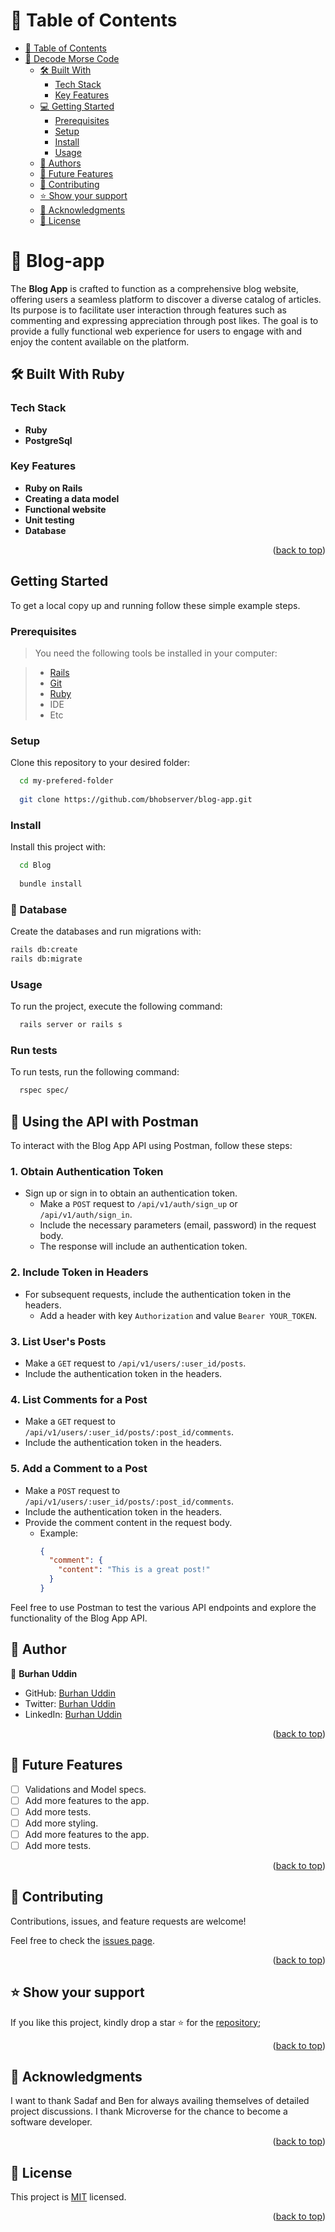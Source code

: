 # 📗 Table of Contents

- [📗 Table of Contents](#-table-of-contents)
- [📖 Decode Morse Code ](#-decode-morse-code-)
  - [🛠 Built With ](#-built-with-)
    - [Tech Stack ](#tech-stack-)
    - [Key Features ](#key-features-)
  - [💻 Getting Started ](#-getting-started-)
    - [Prerequisites](#prerequisites)
    - [Setup](#setup)
    - [Install](#install)
    - [Usage](#usage)
  - [👥 Authors ](#-authors-)
  - [🔭 Future Features ](#-future-features-)
  - [🤝 Contributing ](#-contributing-)
  - [⭐️ Show your support ](#️-show-your-support-)
  - [🙏 Acknowledgments ](#-acknowledgments-)
  - [📝 License ](#-license-)


# 📖 Blog-app <a name="about-project"></a>

The **Blog App** is crafted to function as a comprehensive blog website, offering users a seamless platform to discover a diverse catalog of articles. Its purpose is to facilitate user interaction through features such as commenting and expressing appreciation through post likes. The goal is to provide a fully functional web experience for users to engage with and enjoy the content available on the platform.

## 🛠 Built With <a name="built-with">Ruby</a>

### Tech Stack <a name="tech-stack"></a>
- **Ruby**
- **PostgreSql**



### Key Features <a name="key-features"></a>

- **Ruby on Rails**
- **Creating a data model**
- **Functional website**
- **Unit testing**
- **Database**

<p align="right">(<a href="#readme-top">back to top</a>)</p>

## Getting Started

To get a local copy up and running follow these simple example steps.

### Prerequisites

> You need the following tools be installed in your computer:

> - [Rails](https://guides.rubyonrails.org/)
> - [Git](https://www.linode.com/docs/guides/how-to-install-git-on-linux-mac-and-windows/)
> - [Ruby](https://github.com/microverseinc/curriculum-ruby/blob/main/simple-ruby/articles/ruby_installation_instructions.md)
> - IDE
> - Etc

### Setup

Clone this repository to your desired folder:

```sh
  cd my-prefered-folder
  
  git clone https://github.com/bhobserver/blog-app.git
```

### Install

Install this project with:

```sh
  cd Blog
  
  bundle install
```

### 💾 Database

Create the databases and run migrations with:

```sh
rails db:create
rails db:migrate
```

### Usage

To run the project, execute the following command:

```sh
  rails server or rails s
```

### Run tests

To run tests, run the following command:


```sh
  rspec spec/
```

## 📡 Using the API with Postman

To interact with the Blog App API using Postman, follow these steps:

### 1. Obtain Authentication Token

- Sign up or sign in to obtain an authentication token.
  - Make a `POST` request to `/api/v1/auth/sign_up` or `/api/v1/auth/sign_in`.
  - Include the necessary parameters (email, password) in the request body.
  - The response will include an authentication token.

### 2. Include Token in Headers

- For subsequent requests, include the authentication token in the headers.
  - Add a header with key `Authorization` and value `Bearer YOUR_TOKEN`.

### 3. List User's Posts

- Make a `GET` request to `/api/v1/users/:user_id/posts`.
- Include the authentication token in the headers.

### 4. List Comments for a Post

- Make a `GET` request to `/api/v1/users/:user_id/posts/:post_id/comments`.
- Include the authentication token in the headers.

### 5. Add a Comment to a Post

- Make a `POST` request to `/api/v1/users/:user_id/posts/:post_id/comments`.
- Include the authentication token in the headers.
- Provide the comment content in the request body.
  - Example:
    ```json
    {
      "comment": {
        "content": "This is a great post!"
      }
    }
    ```

Feel free to use Postman to test the various API endpoints and explore the functionality of the Blog App API.



## 👥 Author <a name="authors"></a>

👤 **Burhan Uddin**

- GitHub: [Burhan Uddin](https://github.com/BHObserver/)
- Twitter: [Burhan Uddin](https://twitter.com/BurhanU14173360)
- LinkedIn: [Burhan Uddin](https://www.linkedin.com/in/bhobserver/)

<p align="right">(<a href="#readme-top">back to top</a>)</p>

## 🔭 Future Features <a name='future-features'></a>

- [ ]  Validations and Model specs.
- [ ]  Add more features to the app.
- [ ]  Add more tests.
- [ ]  Add more styling.
- [ ] Add more features to the app.
- [ ]  Add more tests.

<p align="right">(<a href="#readme-top">back to top</a>)</p>


## 🤝 Contributing <a name="contributing"></a>

Contributions, issues, and feature requests are welcome!

Feel free to check the [issues page](https://github.com/bhobserver/blog-app/issues).

<p align="right">(<a href="#readme-top">back to top</a>)</p>


## ⭐️ Show your support <a name="support"></a>

If you like this project, kindly drop a star ⭐️ for the [repository](https://github.com/bhobserver/blog-app.git);

<p align="right">(<a href="#readme-top">back to top</a>)</p>


## 🙏 Acknowledgments <a name="acknowledgements"></a>

I want to thank Sadaf and Ben for always availing themselves of detailed project discussions. I thank Microverse for the chance to become a software developer.

<p align="right">(<a href="#readme-top">back to top</a>)</p>


## 📝 License <a name="license"></a>

This project is [MIT](./LICENSE) licensed.

<p align="right">(<a href="#readme-top">back to top</a>)</p>
